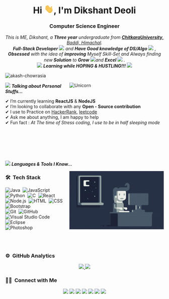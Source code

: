 <h1 align="center">Hi <img src="https://raw.githubusercontent.com/ABSphreak/ABSphreak/master/gifs/Hi.gif" width="30px">, I'm Dikshant Deoli</h1>
<h3 align="center">Computer Science Engineer</h3>

<p align="center">
  <em>
    This is ME, Dikshant, a <b>Three year</b> undergraduate from <a href="https://www.chitkarauniversity.edu.in/"> <b>ChitkaraUniversity</b>, Baddi, Himachal</a>. <br>
    <b>Full-Stack Developer</b> <img src="https://github.com/TheDudeThatCode/TheDudeThatCode/blob/master/Assets/Developer.gif" width="30px"> and <b>Have Good knowledge of DS/Algo</b>&nbsp;<img src="https://github.com/TheDudeThatCode/TheDudeThatCode/blob/master/Assets/Designer.gif" width="36px">&nbsp,<br><b>Obsessed</b>
    with the idea of <b>improving</b> Myself Skill-Set and Always finding new<b> Solution</b> to 
    <b>Grow</b> <img src="https://github.com/TheDudeThatCode/TheDudeThatCode/blob/master/Assets/Rocket.gif" width="18px">and 
    <b>Excel</b> <img src="https://github.com/TheDudeThatCode/TheDudeThatCode/blob/master/Assets/Medal.gif" width="20px">&nbsp.
  </em> 
  <br>
  <img src="https://media.giphy.com/media/VgCDAzcKvsR6OM0uWg/giphy.gif" width="50" /> <b><i>Learning while HOPING & HUSTLING!!!</i></b> <img src="https://media.giphy.com/media/7j2hfyeVcDtf2/giphy.gif" width="50" />
</p>

<p align="left"> <img src="https://komarev.com/ghpvc/?username=DikshantDeoli&label=Profile%20views&color=0e75b6&style=flat" alt="akash-chowrasia" /> </p>
<img align="right" width=300px alt="Unicorn" src="https://media.giphy.com/media/3ohs4BSacFKI7A717y/giphy.gif" />

<img src="https://media.giphy.com/media/ObNTw8Uzwy6KQ/giphy.gif" width="30px">&nbsp;**_Talking about Personal Stuffs..._**

✔ I’m currently learning **ReactJS** & **NodeJS**<br>
✔ I’m looking to collaborate with any **Open - Source contribution**<br>
✔ I use to Practice on [HackerRank](https://www.hackerrank.com/dikshantdevli), [leetcode](https://leetcode.com/Akash_Chowrasia/) <br>
✔ Ask me about anything, I am happy to help<br>
✔ Fun fact : _At The time of Stress coding, I use to be in half sleeping mode_<br><br><br><br>

<br>
<br>

<img src="https://media.giphy.com/media/ObNTw8Uzwy6KQ/giphy.gif" width="30px">&nbsp;**_Languages & Tools I Know..._**

<img alt="Night Coding" src="https://raw.githubusercontent.com/AVS1508/AVS1508/master/assets/Night-Coding.gif"
  align="right" />

### 🛠 &nbsp;Tech Stack

![Java](https://img.shields.io/badge/-Java-05122A?style=flat&logo=Java&logoColor=FFA518)&nbsp;
![JavaScript](https://img.shields.io/badge/-JavaScript-05122A?style=flat&logo=javascript)&nbsp;
![Python](https://img.shields.io/badge/-Python-05122A?style=flat&logo=python)&nbsp;
![C](https://img.shields.io/badge/-C-05122A?style=flat&logo=C&logoColor=A8B9CC)&nbsp;
![React](https://img.shields.io/badge/-React-05122A?style=flat&logo=react)&nbsp;
![Node.js](https://img.shields.io/badge/-Node.js-05122A?style=flat&logo=node.js)&nbsp;
![HTML](https://img.shields.io/badge/-HTML-05122A?style=flat&logo=HTML5)&nbsp;
![CSS](https://img.shields.io/badge/-CSS-05122A?style=flat&logo=CSS3&logoColor=1572B6)&nbsp;
![Bootstrap](https://img.shields.io/badge/-Bootstrap-05122A?style=flat&logo=bootstrap&logoColor=563D7C)\
![Git](https://img.shields.io/badge/-Git-05122A?style=flat&logo=git)&nbsp;
![GitHub](https://img.shields.io/badge/-GitHub-05122A?style=flat&logo=github)&nbsp;
![Visual Studio Code](https://img.shields.io/badge/-Visual%20Studio%20Code-05122A?style=flat&logo=visual-studio-code&logoColor=007ACC)&nbsp;
![Eclipse](https://img.shields.io/badge/-Eclipse-05122A?style=flat&logo=eclipse-ide&logoColor=2C2255)\
![Photoshop](https://img.shields.io/badge/-Photoshop-05122A?style=flat&logo=adobe-photoshop)&nbsp;

<br>
<br>

### ⚙️ &nbsp;GitHub Analytics

<p align="center">
  <a href="https://github.com/DikshantDeoli">
    <img height="180em"
      src="https://github-readme-stats-eight-theta.vercel.app/api?username=DikshantDeoli&show_icons=true&theme=algolia&include_all_commits=true&count_private=true" />
    <img height="180em"
      src="https://github-readme-stats-eight-theta.vercel.app/api/top-langs/?username=DikshantDeoli&layout=compact&langs_count=8&theme=algolia" />
  </a>
</p>

### 🤝🏻 &nbsp;Connect with Me

<p align="center">
  <a href="https://www.linkedin.com/in/dikshant-%E2%80%8Edeoli-7941081b4/"><img
      src="https://img.shields.io/badge/-DikshantDeoli-1877F2?style=flat&logo=Linkedin&logoColor=white" /></a>
  <a href="mailto: ddeoli.cse18@chitkarauniversity.edu.in"><img
      src="https://img.shields.io/badge/-DikshantDeoli-1877F2?style=flat&logo=Gmail&logoColor=white" /></a>
  <a href="https://www.instagram.com/diks.hant/"><img
      src="https://img.shields.io/badge/-DikshantDeoli-1877F2?style=flat&logo=Instagram&logoColor=white" /></a>
  <a href="https://www.facebook.com/raj.deoli.9/"><img
      src="https://img.shields.io/badge/-@DikshantDeoli-1877F2?style=flat&logo=Facebook&logoColor=white" /></a>
  <a href="https://www.hackerrank.com/dikshantdevli"><img
      src="https://img.shields.io/badge/-DikshantDeoli-1877F2?style=flat&logo=HackerRank&logoColor=white" /></a>
  <a href="https://leetcode.com/_dikshant_/"><img
      src="https://img.shields.io/badge/-DikshantDeoli-1877F2?style=flat&logo=Leetcode&logoColor=white" /></a>
  <a href="https://auth.geeksforgeeks.org/user/ddeolicse18/profile"><img
      src="https://img.shields.io/badge/-DikshantDeoli-1877F2?style=flat&logo=Geeksforgeeks&logoColor=white" /></a>
</p>


